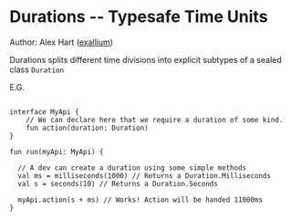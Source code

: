 # Durations -- Typesafe Time Units

Author: Alex Hart ([exallium](https://www.github.com/exallium))

Durations splits different time divisions into explicit subtypes of a sealed class `Duration`

E.G.

```

interface MyApi {
    // We can declare here that we require a duration of some kind.
    fun action(duration: Duration)
}

fun run(myApi: MyApi) {

  // A dev can create a duration using some simple methods
  val ms = milliseconds(1000) // Returns a Duration.Milliseconds
  val s = seconds(10) // Returns a Duration.Seconds

  myApi.action(s + ms) // Works! Action will be handed 11000ms
}

```

